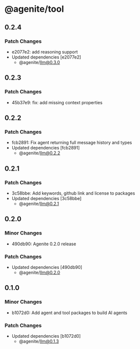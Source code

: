 # @agenite/tool

## 0.2.4

### Patch Changes

- e2077e2: add reasoning support
- Updated dependencies [e2077e2]
  - @agenite/llm@0.3.0

## 0.2.3

### Patch Changes

- 45b37e9: fix: add missing context properties

## 0.2.2

### Patch Changes

- fcb2891: Fix agent returning full message history and types
- Updated dependencies [fcb2891]
  - @agenite/llm@0.2.2

## 0.2.1

### Patch Changes

- 3c58bbe: Add keywords, github link and license to packages
- Updated dependencies [3c58bbe]
  - @agenite/llm@0.2.1

## 0.2.0

### Minor Changes

- 490db90: Agenite 0.2.0 release

### Patch Changes

- Updated dependencies [490db90]
  - @agenite/llm@0.2.0

## 0.1.0

### Minor Changes

- b1072d0: Add agent and tool packages to build AI agents

### Patch Changes

- Updated dependencies [b1072d0]
  - @agenite/llm@0.1.3
